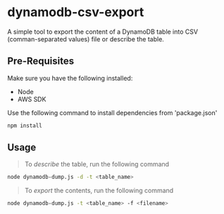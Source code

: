 # dynamodb-csv-export

A simple tool to export the content of a DynamoDB table into CSV (comman-separated values) file or describe the table.

## Pre-Requisites
Make sure you have the following installed:
* Node
* AWS SDK

Use the following command to install dependencies from 'package.json'
```bash
npm install
```

## Usage
> To *describe* the table, run the following command

```bash
node dynamodb-dump.js -d -t <table_name>
```

> To *export* the contents, run the following command

```bash
node dynamodb-dump.js -t <table_name> -f <filename>
```
